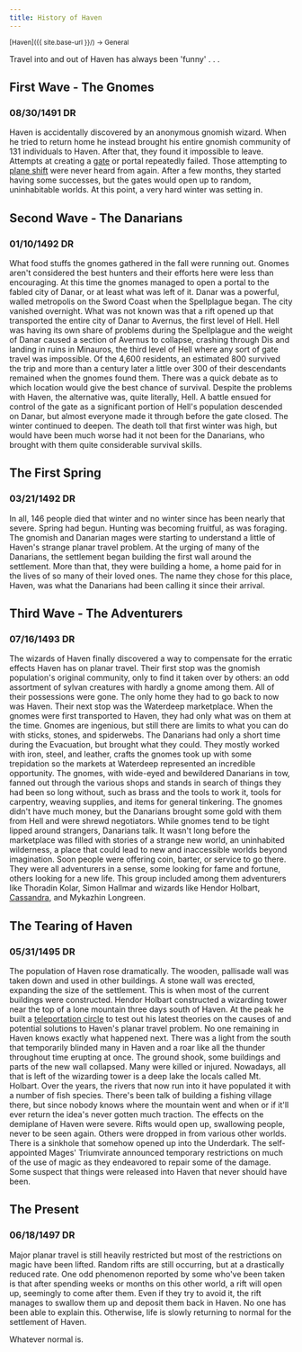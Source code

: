 ```yaml
---
title: History of Haven
---
```


<span style="font-size:smaller;">
  [Haven]({{ site.base-url }}/) -> General
</span>

Travel into and out of Haven has always been 'funny' . . .

## First Wave - The Gnomes
### 08/30/1491 DR

Haven is accidentally discovered  by an anonymous gnomish wizard.  When he tried to return home he instead brought his entire gnomish community of 131 individuals to Haven.  After that, they found it impossible to leave.  Attempts at creating a [gate](https://www.dndbeyond.com/spells/gate) or portal repeatedly failed.  Those attempting to [plane shift](https://www.dndbeyond.com/spells/plane-shift) were never heard from again.  After a few months, they started having some successes, but the gates would open up to random, uninhabitable worlds.  At this point, a very hard winter was setting in.

## Second Wave - The Danarians
### 01/10/1492 DR

What food stuffs the gnomes gathered in the fall were running out.  Gnomes aren't considered the best hunters and their efforts here were less than encouraging.  At this time the gnomes managed to open a portal to the fabled city of Danar, or at least what was left of it.  Danar was a powerful, walled metropolis on the Sword Coast when the Spellplague began.  The city vanished overnight.  What was not known was that a rift opened up that transported the entire city of Danar to Avernus, the first level of Hell.  Hell was having its own share of problems during the Spellplague and the weight of Danar caused a section of Avernus to collapse, crashing through Dis and landing in ruins in Minauros, the third level of Hell where any sort of gate travel was impossible.  Of the 4,600 residents, an estimated 800 survived the trip and more than a century later a little over 300 of their descendants remained when the gnomes found them.  There was a quick debate as to which location would give the best chance of survival.  Despite the problems with Haven, the alternative was, quite literally, Hell.  A battle ensued for control of the gate as a significant portion of Hell's population descended on Danar, but almost everyone made it through before the gate closed.  The winter continued to deepen.  The death toll that first winter was high, but would have been much worse had it not been for the Danarians, who brought with them quite considerable survival skills.

## The First Spring
### 03/21/1492 DR

In all, 146 people died that winter and no winter since has been nearly that severe.  Spring had begun. Hunting was becoming fruitful, as was foraging.  The gnomish and Danarian mages were starting to understand a little of Haven's strange planar travel problem.  At the urging of many of the Danarians, the settlement began building the first wall around the settlement.  More than that, they were building a home, a home paid for in the lives of so many of their loved ones. The name they chose for this place, Haven, was what the Danarians had been calling it since their arrival.

## Third Wave - The Adventurers
### 07/16/1493 DR

The wizards of Haven finally discovered a way to compensate for the erratic effects Haven has on planar travel.  Their first stop was the gnomish population's original community, only to find it taken over by others: an odd assortment of sylvan creatures with hardly a gnome among them.  All of their possessions were gone.  The only home they had to go back to now was Haven.  Their next stop was the Waterdeep marketplace.  When the gnomes were first transported to Haven, they had only what was on them at the time.  Gnomes are ingenious, but still there are limits to what you can do with sticks, stones, and spiderwebs.  The Danarians had only a short time during the Evacuation, but brought what they could.  They mostly worked with iron, steel, and leather, crafts the gnomes took up with some trepidation so the markets at Waterdeep represented an incredible opportunity.  The gnomes, with wide-eyed and bewildered Danarians in tow, fanned out through the various shops and stands in search of things they had been so long without, such as brass and the tools to work it, tools for carpentry, weaving supplies, and items for general tinkering.  The gnomes didn't have much money, but the Danarians brought some gold with them from Hell and were shrewd negotiators.  While gnomes tend to be tight lipped around strangers, Danarians talk.  It wasn't long before the marketplace was filled with stories of a strange new world, an uninhabited wilderness, a place that could lead to new and inaccessible worlds beyond imagination.  Soon people were offering coin, barter, or service to go there.  They were all adventurers in a sense, some looking for fame and fortune, others looking for a new life.  This group included among them adventurers like Thoradin Kolar, Simon Hallmar and wizards like Hendor Holbart, [Cassandra](../locations/scholars/cassandras_magic), and Mykazhin Longreen.

## The Tearing of Haven
### 05/31/1495 DR

The population of Haven rose dramatically.  The wooden, pallisade wall was taken down and used in other buildings.  A stone wall was erected, expanding the size of the settlement.  This is when most of the current buildings were constructed.  Hendor Holbart constructed a wizarding tower near the top of a lone mountain three days south of Haven.  At the peak he built a [teleportation circle](https://www.dndbeyond.com/spells/teleportation-circle) to test out his latest theories on the causes of and potential solutions to Haven's planar travel problem.  No one remaining in Haven knows exactly what happened next.  There was a light from the south that temporarily blinded many in Haven and a roar like all the thunder throughout time erupting at once.  The ground shook, some buildings and parts of the new wall collapsed.  Many were killed or injured.  Nowadays, all that is left of the wizarding tower is a deep lake the locals called Mt. Holbart.  Over the years, the rivers that now run into it have populated it with a number of fish species.  There's been talk of building a fishing village there, but since nobody knows where the mountain went and when or if it'll ever return the idea's never gotten much traction.  The effects on the demiplane of Haven were severe.  Rifts would open up, swallowing people, never to be seen again.  Others were dropped in from various other worlds.  There is a sinkhole that somehow opened up into the Underdark.  The self-appointed Mages' Triumvirate announced temporary restrictions on much of the use of magic as they endeavored to repair some of the damage.  Some suspect that things were released into Haven that never should have been.

## The Present
### 06/18/1497 DR

Major planar travel is still heavily restricted but most of the restrictions on magic have been lifted.  Random rifts are still occurring, but at a drastically reduced rate.  One odd phenomenon reported by some who've been taken is that after spending weeks or months on this other world, a rift will open up, seemingly to come after them.  Even if they try to avoid it, the rift manages to swallow them up and deposit them back in Haven.  No one has been able to explain this.  Otherwise, life is slowly returning to normal for the settlement of Haven.

Whatever normal is.
